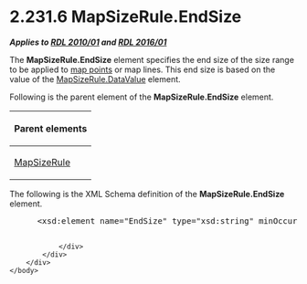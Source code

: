 <html dir="LTR" xmlns:mshelp="http://msdn.microsoft.com/mshelp" xmlns:ddue="http://ddue.schemas.microsoft.com/authoring/2003/5" xmlns:xlink="http://www.w3.org/1999/xlink" xmlns:tool="http://www.microsoft.com/tooltip">
    <head>
        <meta http-equiv="Content-Type" content="text/html; CHARSET=utf-8"></meta>
        <meta name="save" content="history"></meta>
        <title>2.231.6 MapSizeRule.EndSize</title>
        <xml>
            <mshelp:toctitle title="2.231.6 MapSizeRule.EndSize"></mshelp:toctitle>
            <mshelp:rltitle title="[MS-RDL]: MapSizeRule.EndSize"></mshelp:rltitle>
            <mshelp:keyword index="A" term="ad914dec-d257-481c-b57e-18c45335896e"></mshelp:keyword>
            <mshelp:attr name="DCSext.ContentType" value="open specification"></mshelp:attr>
            <mshelp:attr name="AssetID" value="ad914dec-d257-481c-b57e-18c45335896e"></mshelp:attr>
            <mshelp:attr name="TopicType" value="kbRef"></mshelp:attr>
            <mshelp:attr name="DCSext.Title" value="[MS-RDL]: MapSizeRule.EndSize" />
        </xml>
    </head>
    <body>
        <div id="header">
            <h1 class="heading">2.231.6 MapSizeRule.EndSize</h1>
        </div>
        <div id="mainSection">
            <div id="mainBody">
                <div id="allHistory" class="saveHistory"></div>
                <div id="sectionSection0" class="section" name="collapseableSection">
                    

<p><b><i>Applies to </i></b><a href="3428e690-a348-4ec7-8a6a-8efb42d2cdee.htm"><b><i>RDL 2010/01</i></b></a><b><i>
and </i></b><a href="52ce3983-2bfc-4e72-9359-42aaf5fe4509.htm"><b><i>RDL 2016/01</i></b></a></p>

<p>The <b>MapSizeRule.EndSize</b> element specifies the end
size of the size range to be applied to <a href="b2482b3f-74ab-4ca8-a9e5-c07955011743.htm#gt_1e5099f9-65c2-4b23-934f-619318816172">map points</a> or map lines.
This end size is based on the value of the <a href="3d6bc4e4-434e-4cc5-afe3-89b015474b89.htm">MapSizeRule.DataValue</a>
element.</p>

<p>Following is the parent element of the <b>MapSizeRule.EndSize</b>
element.</p>

<table>
 <thead>
  <tr>
   <th>
   <p>Parent elements</p>
   </th>
  </tr>
 </thead>
 <tr>
  <td>
  <p><a href="88220e4e-cd18-460e-b729-a8f10c2ee40b.htm">MapSizeRule</a></p>
  </td>
 </tr>
</table>

<p>The following is the XML Schema definition of the <b>MapSizeRule.EndSize</b>
element.</p>

<dl>
<dd>
<div><pre> &lt;xsd:element name=&quot;EndSize&quot; type=&quot;xsd:string&quot; minOccurs=&quot;1&quot; /&gt;
  
</pre></div>
</dd></dl>


                </div>
            </div>
        </div>
    </body>
</html>